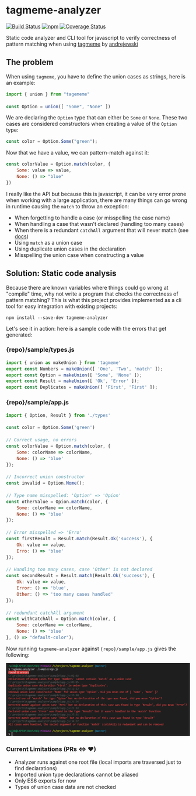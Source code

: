 # tagmeme-analyzer 

[![Build Status](https://travis-ci.org/Zaid-Ajaj/tagmeme-analyzer.svg?branch=master)](https://travis-ci.org/Zaid-Ajaj/tagmeme-analyzer) [![npm](https://img.shields.io/npm/v/tagmeme-analyzer.svg?colorB=brightgreen)](https://www.npmjs.com/package/tagmeme-analyzer)  [![Coverage Status](https://coveralls.io/repos/github/Zaid-Ajaj/tagmeme-analyzer/badge.svg?branch=master)](https://coveralls.io/github/Zaid-Ajaj/tagmeme-analyzer?branch=master) 

Static code analyzer and CLI tool for javascript to verify correctness of pattern matching when using [tagmeme](https://github.com/andrejewski/tagmeme) by [andrejewski](https://github.com/andrejewski)

## The problem
When using `tagmeme`, you have to define the union cases as strings, here is an example:
```js
import { union } from "tagememe" 

const Option = union([ "Some", "None" ])
```
We are declaring the `Option` type that can either be `Some` or `None`. These two cases are considered constructors when creating a value of the `Option` type:
```js
const color = Option.Some("green");
```
Now that we have a value, we can pattern-match against it:
```js
const colorValue = Option.match(color, {
    Some: value => value, 
    None: () => "blue"
})
```
I really like the API but because this is javascript, it can be very error prone when working with a large application, there are many things can go wrong in runtime causing the `match` to throw an exception:
 - When forgetting to handle a case (or misspelling the case name)
 - When handling a case that wasn't declared (handling too many cases)
 - When there is a redundant `catchAll` argument that will never match (see [docs](https://github.com/andrejewski/tagmeme#documentation))
 - Using `match` as a union case
 - Using duplicate union cases in the declaration
 - Misspelling the union case when constructing a value

## Solution: Static code analysis
Because there are known variables where things could go wrong at "compile" time, why not write a program that checks the correctness of pattern matching? This is what this project provides implemented as a cli tool for easy integration with existing projects:
```
npm install --save-dev tagmeme-analyzer
```
Let's see it in action: here is a sample code with the errors that get generated:
### {repo}/sample/types.js
```js
import { union as makeUnion } from 'tagmeme'
export const Numbers = makeUnion([ 'One', 'Two', 'match' ]);
export const Option = makeUnion([ 'Some', 'None' ]);
export const Result = makeUnion([ 'Ok', 'Error' ]);
export const Deplicates = makeUnion([ 'First', 'First' ]);
```
### {repo}/sample/app.js
```js
import { Option, Result } from './types'

const color = Option.Some('green')

// Correct usage, no errors
const colorValue = Option.match(color, {
    Some: colorName => colorName, 
    None: () => 'blue'
});

// Incorrect union constructor
const invalid = Option.Nome();

// Type name misspelled: 'Option' => 'Opion'
const otherValue = Opion.match(color, {
    Some: colorName => colorName, 
    None: () => 'blue'
});

// Error misspelled => 'Erro'
const firstResult = Result.match(Result.Ok('success'), {
    Ok: value => value, 
    Erro: () => 'blue'
});

// Handling too many cases, case 'Other' is not declared
const secondResult = Result.match(Result.Ok('success'), {
    Ok: value => value, 
    Error: () => 'blue', 
    Other: () => 'too many cases handled'
});

// redundant catchAll argument
const withCatchAll = Option.match(color, {
    Some: colorName => colorName, 
    None: () => 'blue'
}, () => "default-color");
```
Now running `tagmeme-analyzer` against `{repo}/sample/app.js` gives the following:

![example](example.png)

### Current Limitations (PRs <=> :heart:) 
 - Analyzer runs against one root file (local imports are traversed just to find declarations)
 - Imported union type declarations cannot be aliased
 - Only ES6 exports for now
 - Types of union case data are not checked